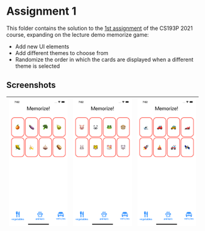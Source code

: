 # Assignment 1

This folder contains the solution to the [1st assignment](https://cs193p.sites.stanford.edu/sites/g/files/sbiybj16636/files/media/file/assignment_1.pdf) of the CS193P 2021 course, expanding on the lecture demo memorize game:

* Add new UI elements
* Add different themes to choose from
* Randomize the order in which the cards are displayed when a different theme is selected

## Screenshots

| ![](https://github.com/rodonisi/CS193P-assignments/blob/main/assignment1/screenshots/memorize-theme0.png) | ![](https://github.com/rodonisi/CS193P-assignments/blob/main/assignment1/screenshots/memorize-theme1.png) | ![](https://github.com/rodonisi/CS193P-assignments/blob/main/assignment1/screenshots/memorize-theme2.png) |
| ------------------------------------------------------------ | ------------------------------------------------------------ | ------------------------------------------------------------ |


